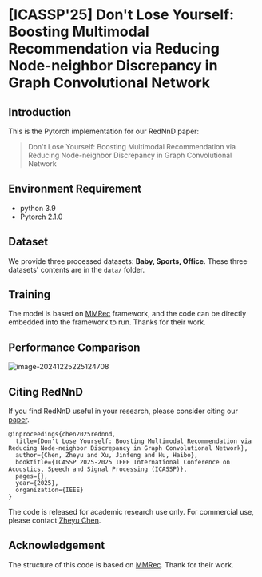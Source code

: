 # [ICASSP'25] Don't Lose Yourself: Boosting Multimodal Recommendation via Reducing Node-neighbor Discrepancy in Graph Convolutional Network



## Introduction

This is the Pytorch implementation for our RedNnD paper:

>Don't Lose Yourself: Boosting Multimodal Recommendation via Reducing Node-neighbor Discrepancy in Graph Convolutional Network

## Environment Requirement

- python 3.9
- Pytorch 2.1.0

## Dataset

We provide three processed datasets: **Baby, Sports, Office**. These three datasets' contents are in the `data/` folder.

## Training

The model is based on [MMRec](https://github.com/enoche/MMRec) framework, and the code can be directly embedded into the framework to run. Thanks for their work.

## Performance Comparison

![image-20241225225124708](C:\Users\AORUS\Desktop\RedNnD\README\image-20241225225124708.png)

## Citing RedNnD

If you find RedNnD useful in your research, please consider citing our [paper]().

```
@inproceedings{chen2025rednnd,
  title={Don't Lose Yourself: Boosting Multimodal Recommendation via Reducing Node-neighbor Discrepancy in Graph Convolutional Network},
  author={Chen, Zheyu and Xu, Jinfeng and Hu, Haibo},
  booktitle={ICASSP 2025-2025 IEEE International Conference on Acoustics, Speech and Signal Processing (ICASSP)},
  pages={},
  year={2025},
  organization={IEEE}
}
```

The code is released for academic research use only. For commercial use, please contact [Zheyu Chen](zheyu.chen@connect.polyu.hk).

## Acknowledgement

The structure of this code is  based on [MMRec](https://github.com/enoche/MMRec). Thank for their work.

